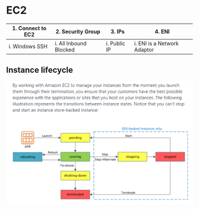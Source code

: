 # EC2

|1. Connect to EC2|2. Security Group|3. IPs|4. ENI|
|-----------------|-----------------|------|------|
|i. Windows SSH|i. All Inbound Blocked|i. Public IP|i. ENI is a Network Adaptor|

## Instance lifecycle
<img src="images/Instance_Lifecycle.png">
